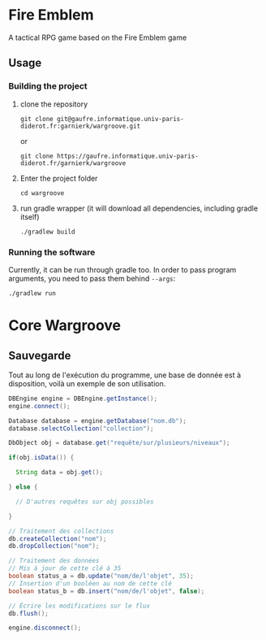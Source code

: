 # Fire Emblem

A tactical RPG game based on the Fire Emblem game

## Usage

### Building the project

1. clone the repository
    ```
    git clone git@gaufre.informatique.univ-paris-diderot.fr:garnierk/wargroove.git
    ```
   or
    ```
    git clone https://gaufre.informatique.univ-paris-diderot.fr/garnierk/wargroove
    ```
2. Enter the project folder
    ```
    cd wargroove
    ```
4. run gradle wrapper (it will download all dependencies, including gradle itself)
    ```
    ./gradlew build
    ```

### Running the software

Currently, it can be run through gradle too. In order to pass program arguments, you need to pass them behind `--args`:


```
./gradlew run 
```

# Core Wargroove

## Sauvegarde
Tout au long de l'exécution du programme, une base de donnée est à disposition, voilà
un exemple de son utilisation.

```java
DBEngine engine = DBEngine.getInstance();
engine.connect();

Database database = engine.getDatabase("nom.db");
database.selectCollection("collection");

DbObject obj = database.get("requête/sur/plusieurs/niveaux");

if(obj.isData()) {

  String data = obj.get();

} else {

  // D'autres requêtes sur obj possibles

}

// Traitement des collections
db.createCollection("nom");
db.dropCollection("nom");

// Traitement des données
// Mis à jour de cette clé à 35
boolean status_a = db.update("nom/de/l'objet", 35);
// Insertion d'un booléen au nom de cette clé
boolean status_b = db.insert("nom/de/l'objet", false);

// Écrire les modifications sur le flux
db.flush();

engine.disconnect();

```
